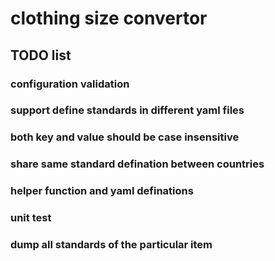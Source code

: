 # clothing size convertor

## TODO list
### configuration validation
### support define standards in different yaml files
### both key and value should be case insensitive
### share same standard defination between countries
### helper function and yaml definations
### unit test
### dump all standards of the particular item